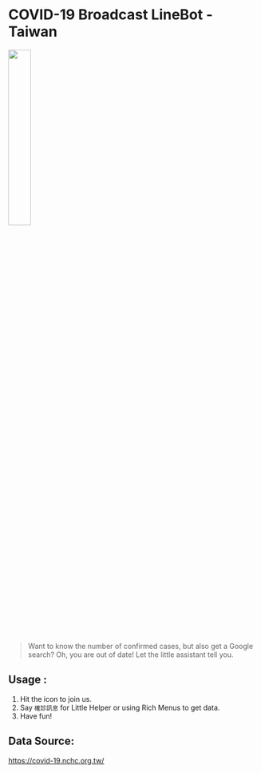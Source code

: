 # COVID-19 Broadcast LineBot - Taiwan
<a href='https://lin.ee/ODPZfn5'>
    <img src='https://i.imgur.com/TBAurcm.png' style='width:30%'>
</a>

> Want to know the number of confirmed cases, but also get a Google search? Oh, you are out of date! Let the little assistant tell you.

## Usage :
1. Hit the icon to join us.
2. Say `確診訊息` for Little Helper or using Rich Menus to get data.
3. Have fun!

## Data Source:
https://covid-19.nchc.org.tw/